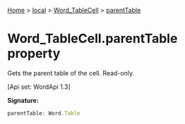 [Home](./index) &gt; [local](local.md) &gt; [Word\_TableCell](local.word_tablecell.md) &gt; [parentTable](local.word_tablecell.parenttable.md)

# Word\_TableCell.parentTable property

Gets the parent table of the cell. Read-only. 

 \[Api set: WordApi 1.3\]

**Signature:**
```javascript
parentTable: Word.Table
```
